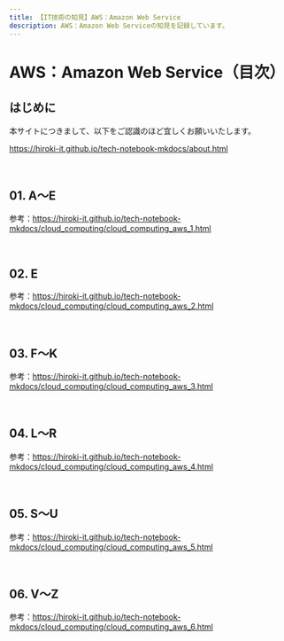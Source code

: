 ```yaml
---
title: 【IT技術の知見】AWS：Amazon Web Service
description: AWS：Amazon Web Serviceの知見を記録しています。
---
```


# AWS：Amazon Web Service（目次）

## はじめに

本サイトにつきまして、以下をご認識のほど宜しくお願いいたします。

https://hiroki-it.github.io/tech-notebook-mkdocs/about.html

<br>

## 01. A〜E

参考：https://hiroki-it.github.io/tech-notebook-mkdocs/cloud_computing/cloud_computing_aws_1.html

<br>

## 02. E

参考：https://hiroki-it.github.io/tech-notebook-mkdocs/cloud_computing/cloud_computing_aws_2.html

<br>

## 03. F〜K

参考：https://hiroki-it.github.io/tech-notebook-mkdocs/cloud_computing/cloud_computing_aws_3.html

<br>

## 04. L〜R

参考：https://hiroki-it.github.io/tech-notebook-mkdocs/cloud_computing/cloud_computing_aws_4.html

<br>

## 05. S〜U

参考：https://hiroki-it.github.io/tech-notebook-mkdocs/cloud_computing/cloud_computing_aws_5.html

<br>

## 06. V〜Z

参考：https://hiroki-it.github.io/tech-notebook-mkdocs/cloud_computing/cloud_computing_aws_6.html

